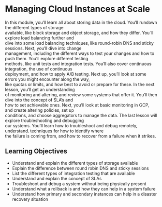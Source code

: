 # Managing Cloud Instances at Scale

In this module, you’ll learn all about storing data in the cloud. You’ll rundown the different types of storage\
available, like block storage and object storage, and how they differ. You’ll explore load balancing further and\
dive into some load balancing techniques, like round-robin DNS and sticky sessions. Next, you’ll dive into change\
management, including the different ways to test your changes and how to push them. You’ll explore different testing\
methods, like unit tests and integration tests. You’ll also cover continuous integration, the use of continuous\
deployment, and how to apply A/B testing. Next up, you’ll look at some errors you might encounter along the way,\
like quotas or limits, and how best to avoid or prepare for these. In the next lesson, you’ll get an understanding\
of monitoring and altering, and review some systems that offer it. You’ll then dive into the concept of SLA’s and\
how to set achievable ones. Next, you’ll look at basic monitoring in GCP, and create altering policies, set up\
conditions, and choose aggregators to manage the data. The last lesson will explore troubleshooting and debugging\
our systems. You’ll learn how to troubleshoot and debug remotely, understand. techniques for how to identify where\
the failure is coming from, and how to recover from a failure when it strikes.

## Learning Objectives

- Understand and explain the different types of storage available
- Explain the difference between round robin DNS and sticky sessions
- List the different types of integration testing that are available
- Understand and explain the concept of SLAs
- Troubleshoot and debug a system without being physically present
- Understand what a rollback is and how they can help in a system failure
- Understand how primary and secondary instances can help in a disaster recovery situation